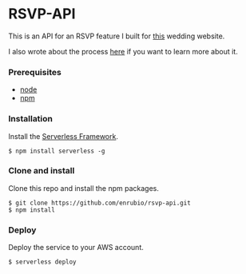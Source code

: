 # RSVP-API

This is an API for an RSVP feature I built for [this](https://github.com/janrubio/janandolivia) wedding website. 

I also wrote about the process [here](https://medium.com/@emilia.rubio/how-i-built-a-serverless-rsvp-feature-with-api-gateway-lambda-and-dynamodb-652f5835ad52) if you want to learn more about it.

### Prerequisites
* [node](https://nodejs.org/en/download/)
* [npm](https://www.npmjs.com/get-npm?utm_source=house&utm_medium=homepage&utm_campaign=free%20orgs&utm_term=Install%20npm)

### Installation
Install the [Serverless Framework](https://serverless.com/).
```
$ npm install serverless -g
```

### Clone and install
Clone this repo and install the npm packages.
```
$ git clone https://github.com/enrubio/rsvp-api.git
$ npm install
```

### Deploy
Deploy the service to your AWS account.
```
$ serverless deploy
```
